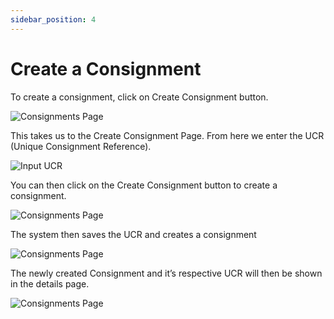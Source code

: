 ```yaml
---
sidebar_position: 4
---
```


# Create a Consignment

To create a consignment, click on Create Consignment button.

![Consignments Page](/img/createcons.png)

This takes us to the Create Consignment Page. From here we enter the UCR (Unique Consignment Reference).

![Input UCR](/img/inputUCR.png)

You can then click on the Create Consignment button to create a consignment.

![Consignments Page](/img/clickcreatecons.png)

The system then saves the UCR and creates a consignment

![Consignments Page](/img/consigncreated.png)

The newly created Consignment and it’s respective UCR will then be shown in the details page.

![Consignments Page](/img/detailsidentifier.png)